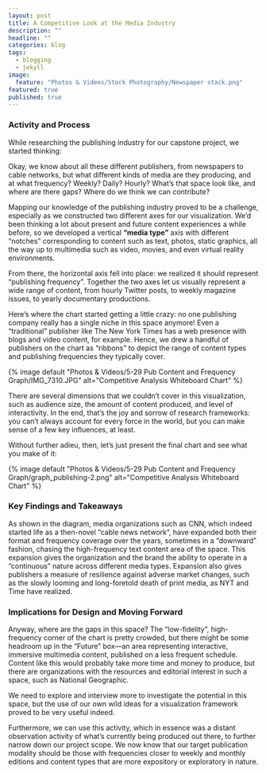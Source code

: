 ```yaml
---
layout: post
title: A Competitive Look at the Media Industry
description: ""
headline: ""
categories: blog
tags: 
  - blogging
  - jekyll
image: 
  feature: "Photos & Videos/Stock Photography/Newspaper stack.png"
featured: true
published: true
---
```


### Activity and Process

While researching the publishing industry for our capstone project, we started thinking:

Okay, we know about all these different publishers, from newspapers to cable networks, but what different kinds of media are they producing, and at what frequency? Weekly? Daily? Hourly? What’s that space look like, and where are there gaps? Where do we think we can contribute?

Mapping our knowledge of the publishing industry proved to be a challenge, especially as we constructed two different axes for our visualization. We’d been thinking a lot about present and future content experiences a while before, so we developed a vertical **“media type”** axis with different “notches” corresponding to content such as text, photos, static graphics, all the way up to multimedia such as video, movies, and even virtual reality environments.

From there, the horizontal axis fell into place: we realized it should represent “publishing frequency”. Together the two axes let us visually represent a wide range of content, from hourly Twitter posts, to weekly magazine issues, to yearly documentary productions.

Here’s where the chart started getting a little crazy: no one publishing company really has a single niche in this space anymore! Even a “traditional” publisher like The New York Times has a web presence with blogs and video content, for example. Hence, we drew a handful of publishers on the chart as “ribbons” to depict the range of content types and publishing frequencies they typically cover.

{% image default "Photos & Videos/5-29 Pub Content and Frequency Graph/IMG_7310.JPG" alt="Competitive Analysis Whiteboard Chart" %}

There are several dimensions that we couldn’t cover in this visualization, such as audience size, the amount of content produced, and level of interactivity. In the end, that’s the joy and sorrow of research frameworks: you can’t always account for every force in the world, but you can make sense of a few key influences, at least.

Without further adieu, then, let’s just present the final chart and see what you make of it:

{% image default "Photos & Videos/5-29 Pub Content and Frequency Graph/graph_publishing-2.png" alt="Competitive Analysis Whiteboard Chart" %}

### Key Findings and Takeaways

As shown in the diagram, media organizations such as CNN, which indeed started life as a then-novel “cable news network”, have expanded both their format and frequency coverage over the years, sometimes in a “downward” fashion, chasing the high-frequency text content area of the space. This expansion gives the organization and the brand the ability to operate in a “continuous” nature across different media types. Expansion also gives publishers a measure of resilience against adverse market changes, such as the slowly looming and long-foretold death of print media, as NYT and Time have realized.

### Implications for Design and Moving Forward

Anyway, where are the gaps in this space? The “low-fidelity”, high-frequency corner of the chart is pretty crowded, but there might be some headroom up in the “Future” box—an area representing interactive, immersive multimedia content, published on a less frequent schedule. Content like this would probably take more time and money to produce, but there are organizations with the resources and editorial interest in such a space, such as National Geographic.

We need to explore and interview more to investigate the potential in this space, but the use of our own wild ideas for a visualization framework proved to be very useful indeed. 

Furthermore, we can use this activity, which in essence was a distant observation activity of what’s currently being produced out there, to further narrow down our project scope. We now know that our target publication modality should be those with frequencies closer to weekly and monthly editions and content types that are more expository or exploratory in nature.
